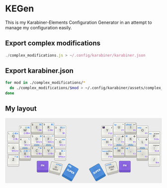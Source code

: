 # KEGen

This is my Karabiner-Elements Configuration Generator in an attempt to manage my configuration easily.

## Export complex modifications

```javascript
./complex_modifications.js > ~/.config/karabiner/karabiner.json
```

## Export karabiner.json

```bash
for mod in ./complex_modifications/*
  do ./complex_modifications/$mod > ~/.config/karabiner/assets/complex_modifications/$mod
done
```

## My layout

[![Keyboard Layout Editor](keyboard-layout.png)](http://www.keyboard-layout-editor.com/#/gists/3b8aa95c07c388e37f393d3b0e141f25)
